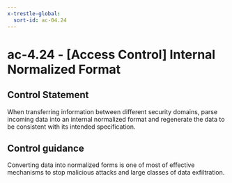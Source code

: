 ```yaml
---
x-trestle-global:
  sort-id: ac-04.24
---
```


# ac-4.24 - \[Access Control\] Internal Normalized Format

## Control Statement

When transferring information between different security domains, parse incoming data into an internal normalized format and regenerate the data to be consistent with its intended specification.

## Control guidance

Converting data into normalized forms is one of most of effective mechanisms to stop malicious attacks and large classes of data exfiltration.
